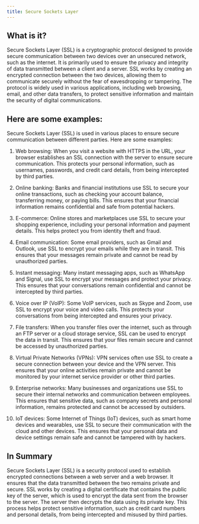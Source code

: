 ```yaml
---
title: Secure Sockets Layer
---
```




## What is it?

Secure Sockets Layer (SSL) is a cryptographic protocol designed to provide secure communication between two devices over an unsecured network, such as the internet. It is primarily used to ensure the privacy and integrity of data transmitted between a client and a server. SSL works by creating an encrypted connection between the two devices, allowing them to communicate securely without the fear of eavesdropping or tampering. The protocol is widely used in various applications, including web browsing, email, and other data transfers, to protect sensitive information and maintain the security of digital communications.

## Here are some examples:

Secure Sockets Layer (SSL) is used in various places to ensure secure communication between different parties. Here are some examples:

1. Web browsing: When you visit a website with HTTPS in the URL, your browser establishes an SSL connection with the server to ensure secure communication. This protects your personal information, such as usernames, passwords, and credit card details, from being intercepted by third parties.

2. Online banking: Banks and financial institutions use SSL to secure your online transactions, such as checking your account balance, transferring money, or paying bills. This ensures that your financial information remains confidential and safe from potential hackers.

3. E-commerce: Online stores and marketplaces use SSL to secure your shopping experience, including your personal information and payment details. This helps protect you from identity theft and fraud.

4. Email communication: Some email providers, such as Gmail and Outlook, use SSL to encrypt your emails while they are in transit. This ensures that your messages remain private and cannot be read by unauthorized parties.

5. Instant messaging: Many instant messaging apps, such as WhatsApp and Signal, use SSL to encrypt your messages and protect your privacy. This ensures that your conversations remain confidential and cannot be intercepted by third parties.

6. Voice over IP (VoIP): Some VoIP services, such as Skype and Zoom, use SSL to encrypt your voice and video calls. This protects your conversations from being intercepted and ensures your privacy.

7. File transfers: When you transfer files over the internet, such as through an FTP server or a cloud storage service, SSL can be used to encrypt the data in transit. This ensures that your files remain secure and cannot be accessed by unauthorized parties.

8. Virtual Private Networks (VPNs): VPN services often use SSL to create a secure connection between your device and the VPN server. This ensures that your online activities remain private and cannot be monitored by your internet service provider or other third parties.

9. Enterprise networks: Many businesses and organizations use SSL to secure their internal networks and communication between employees. This ensures that sensitive data, such as company secrets and personal information, remains protected and cannot be accessed by outsiders.

10. IoT devices: Some Internet of Things (IoT) devices, such as smart home devices and wearables, use SSL to secure their communication with the cloud and other devices. This ensures that your personal data and device settings remain safe and cannot be tampered with by hackers.

## In Summary

Secure Sockets Layer (SSL) is a security protocol used to establish encrypted connections between a web server and a web browser. It ensures that the data transmitted between the two remains private and secure. SSL works by creating a digital certificate that contains the public key of the server, which is used to encrypt the data sent from the browser to the server. The server then decrypts the data using its private key. This process helps protect sensitive information, such as credit card numbers and personal details, from being intercepted and misused by third parties.